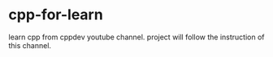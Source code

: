 # cpp-for-learn
learn cpp from cppdev youtube channel. project will follow the instruction of this channel.
